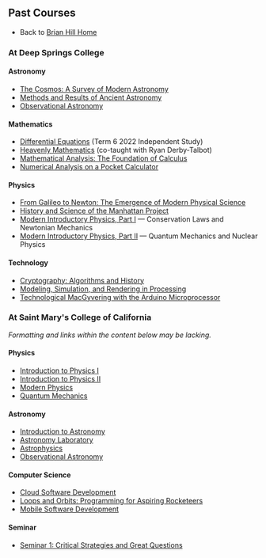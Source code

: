 ## Past Courses

* Back to [Brian Hill Home](./index.html)

### At Deep Springs College

#### Astronomy

* [The Cosmos: A Survey of Modern Astronomy](./astronomy/)
* [Methods and Results of Ancient Astronomy](./ancient-astronomy/)
* [Observational Astronomy](./observational-astronomy/)

#### Mathematics

* [Differential Equations](./differential-equations/) (Term 6 2022 Independent Study)
* [Heavenly Mathematics](./heavenly-mathematics/) (co-taught with Ryan Derby-Talbot)
* [Mathematical Analysis: The Foundation of Calculus](./mathematical-analysis/)
* [Numerical Analysis on a Pocket Calculator](./numerical-analysis/index.html)

#### Physics

* [From Galileo to Newton: The Emergence of Modern Physical Science](./newton/index.html)
* [History and Science of the Manhattan Project](./manhattan-project/index.html)
* [Modern Introductory Physics, Part I](./physics/) &mdash; Conservation Laws and Newtonian Mechanics
* [Modern Introductory Physics, Part II](./physics-ii/) &mdash; Quantum Mechanics and Nuclear Physics

#### Technology

* [Cryptography: Algorithms and History](./cryptography/)
* [Modeling, Simulation, and Rendering in Processing](./modeling-in-processing)
* [Technological MacGyvering with the Arduino Microprocessor](./technological-macgyvering/)

### At Saint Mary's College of California

*Formatting and links within the content below may be lacking.*

#### Physics

* [Introduction to Physics I](./stmarys-physics/courses/Phys001/18F/index.html)
* [Introduction to Physics II](./stmarys-physics/courses/Phys003/17S/index.html)
* [Modern Physics](./stmarys-physics/courses/Phys060/15F/index.html)
* [Quantum Mechanics](./stmarys-physics/courses/Phys125/19F/index.html)

#### Astronomy 

* [Introduction to Astronomy](./stmarys-physics/courses/Phys090/20S/index.html)
* [Astronomy Laboratory](./stmarys-physics/courses/Phys091/20S/index.html)
* [Astrophysics](./stmarys-physics/courses/Phys170/18S/index.html)
* [Observational Astronomy](./stmarys-physics/courses/Phys185/17S/index.html)

#### Computer Science

* [Cloud Software Development](./stmarys-physics/courses/CS197/16F/index.html)
* [Loops and Orbits: Programming for Aspiring Rocketeers](./stmarys-physics/courses/Jan033/20J/index.html)
* [Mobile Software Development](./stmarys-physics/courses/CS190/16S/index.html)

#### Seminar

* [Seminar 1: Critical Strategies and Great Questions](./stmarys-physics/courses/Sem001/19S/index.html)
